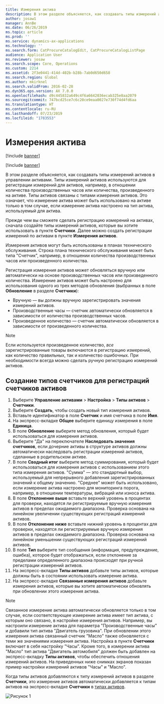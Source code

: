 ```yaml
---
title: Измерения актива
description: В этом разделе объясняется, как создавать типы измерений активов в управлении активами.
author: josaw1
manager: AnnBe
ms.date: 06/26/2019
ms.topic: article
ms.prod: ''
ms.service: dynamics-ax-applications
ms.technology: ''
ms.search.form: CatProcureCatalogEdit, CatProcureCatalogListPage
audience: Application User
ms.reviewer: josaw
ms.search.scope: Core, Operations
ms.custom: 2214
ms.assetid: 2f3e0441-414d-402b-b28b-7ab0d650d658
ms.search.region: Global
ms.author: mkirknel
ms.search.validFrom: 2016-02-28
ms.dyn365.ops.version: AX 7.0.0
ms.openlocfilehash: d9c445832a649c4f6a6642036ecab325e8aa2079
ms.sourcegitcommit: 747bcd25ce7c6c20ce9eaa0027e730f74d4fd6aa
ms.translationtype: HT
ms.contentlocale: ru-RU
ms.lasthandoff: 07/23/2019
ms.locfileid: "1783553"
---
```

# <a name="asset-measures"></a>Измерения актива

[!include [banner](../../includes/banner.md)]

[!include [banner](../../includes/preview-banner.md)]

В этом разделе объясняется, как создавать типы измерений активов в управлении активами. Типы измерений активов используются для регистрации измерений для активов, например, в отношении количества производственных часов или количества, произведенного на активе. Типы активов связаны с типами измерения активов. Это означает, что измерение актива может быть использовано на активе только в том случае, если измерение актива настроено на тип актива, используемый для актива.

Прежде чем вы сможете сделать регистрацию измерений на активах, сначала создайте типы измерений активов, которые вы хотите использовать в пункте **Счетчики**. Далее можно создать регистрации измерений по активам в пункте **Измерения активов**. 

Измерения активов могут быть использованы в планах технического обслуживания. Строка плана технического обслуживания может быть типа "Счетчик", например, в отношении количества производственных часов или произведенного количества. 

Регистрация измерения активов может обновляться вручную или автоматически на основе производственных часов или произведенного количества. Измерение активов может быть настроено для использования одного из трех методов обновления (выбранных в поле **Обновление** в разделе **Счетчики**):
  
- Вручную — вы должны вручную зарегистрировать значения измерений активов.  
- Производственные часы — счетчик автоматически обновляется в зависимости от количества производственных часов.  
- Произведенное количество — счетчик автоматически обновляется в зависимости от произведенного количества.  

>[!NOTE]
>Если используется произведенное количество, *все* зарегистрированные товары включаются в регистрацию измерений, как количество правильных, так и количество ошибочных. При необходимости всегда можно сделать ручную регистрацию измерений активов.

## <a name="create-counter-types-for-asset-counter-registrations"></a>Создание типов счетчиков для регистраций счетчиков активов

1. Выберите **Управление активами** > **Настройка** > **Типы активов** > **Счетчики**.
2. Выберите **Создать**, чтобы создать новый тип измерения активов.
3. Вставьте идентификатор в поле **Счетчик** и имя счетчика в поле **Имя**.
4. На экспресс-вкладке **Общее** выберите единицу измерения в поле **Единица**.
5. В поле **Обновление** выберите метод обновления, который будет использоваться для измерения активов.
6. Выберите "Да" на переключателе **Наследовать значения счетчиков**, если дочерние активы в структуре активов должны автоматически наследовать регистрации измерений активов, сделанные в родительском активе.
7. В поле **Сводный итог** выберите метод суммирования, который будет использоваться для измерения активов с использованием этого типа измерения активов. "Сумма" — это стандартный выбор, используемый для непрерывного добавления зарегистрированных значений к общему значению. "Среднее" может быть использовано, если измерение актива настроено для мониторинга порога, например, в отношении температуры, вибраций или износа актива. 
8. В поле **Отклонение выше** вставьте верхний уровень в процентах для проверки, находятся ли регистрируемые вручную измерения активов в пределах ожидаемого диапазона. Проверка основана на линейном увеличении существующих регистраций измерений активов.
9. В поле **Отклонение ниже** вставьте нижний уровень в процентах для проверки, находятся ли регистрируемые вручную измерения активов в пределах ожидаемого диапазона. Проверка основана на линейном уменьшении существующих регистраций измерений активов.
10. В поле **Тип** выберите тип сообщения (информация, предупреждение, ошибка), которое будет отображаться, если отклонение за пределами определенного диапазона происходят при ручной регистрации измерений активов.
11. На экспресс-вкладке **Типы активов** добавьте типы активов, которые должны быть в состоянии использовать измерение актива.
12. На экспресс-вкладке **Связанные измерения активов** добавьте измерения активов, которые вы хотите автоматически обновлять при обновлении этого измерения актива.


>[!NOTE]
>Связанное измерение актива автоматически обновляется только в том случае, если соответствующее измерение актива имеет тип актива, с которым оно связано, в настройке измерения активов. Например, вы настроили измерение актива для параметра "Производственные часы" и добавили тип актива "Двигатель грузовика". При обновлении этого измерения актива связанный счетчик "Масло" также обновляется с теми же значениями измерения актива. Настройка в пункте **Счетчики** включает в себя настройку "Часы". Кроме того, в измерении актива "Масло" тип актива "Двигатель автомобиля" должен быть добавлен на экспресс-вкладку **Типы активов**, чтобы обеспечить отношения измерений активов. На приведенных ниже снимках экранов показан пример настройки измерений активов "Часы" и "Масло".

Когда типы активов добавляются к типу измерений активов в разделе **Счетчики**, это измерение активов автоматически добавляется к типам активов на экспресс-вкладке **Счетчики** в [типах активов](../setup-for-objects/object-types.md).

![Рисунок 1](media/071-setup-for-objects.png)



